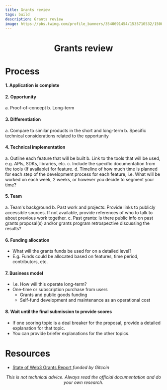 ```yaml
---
title: Grants review
tags: build
description: Grants review
image: https://pbs.twimg.com/profile_banners/3540691454/1535710532/1500x500
---
```


<h1 style="text-align: center;">Grants review</h1>

# Process

#### 1. Application is complete

#### 2. Opportunity
a. Proof-of-concept
b. Long-term

#### 3. Differentiation
a. Compare to similar products in the short and long-term
b. Specific technical considerations related to the opportunity

#### 4. Technical implementation
a. Outline each feature that will be built
b. Link to the tools that will be used, e.g. APIs, SDKs, libraries, etc.
c. Include the specific documentation from the tools (If available) for feature.
d. Timeline of how much time is planned for each step of the development process for each feature, i.e. What will be worked on each week, 2 weeks, or however you decide to segment your time?

#### 5. Team
a. Team's background
b. Past work and projects: Provide links to publicly accessible sources. If not available, provide references of who to talk to about previous work together.
c. Past grants: Is there public info on past grants proposal(s) and/or grants program retrospective discussing the results?

#### 6. Funding allocation

- What will the grants funds be used for on a detailed level? 
- E.g. Funds could be allocated based on features, time period, contributors, etc.

#### 7. Business model
- I.e. How will this operate long-term?
- One-time or subscription purchase from users
    - Grants and public goods funding
    - Self-fund development and maintenance as an operational cost

#### 8. Wait until the final submission to provide scores

- If one scoring topic is a deal breaker for the proposal, provide a detailed explanation for that topic.
- You can provide briefer explanations for the other topics.

# Resources

- [State of Web3 Grants Report](https://docs.google.com/document/d/1CFD6ztSh2ggJSO-U3uEea92UVB1cRbvBlA1tfPxLKi8/edit#heading=h.y5h1kb3c7o4y) *funded by Gitcoin*

<p style="text-align: center; font-style: italic">This is not technical advice. Always read the official documentation and do your own research.</p>